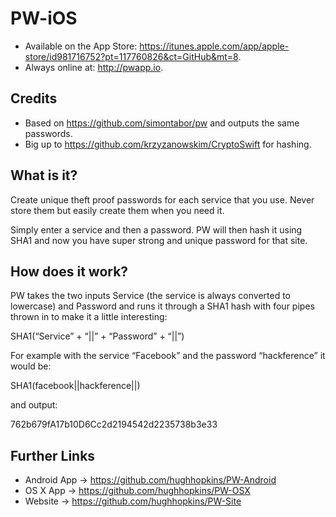 # PW-iOS

- Available on the App Store: https://itunes.apple.com/app/apple-store/id981716752?pt=117760826&ct=GitHub&mt=8.
- Always online at: http://pwapp.io.

## Credits

- Based on https://github.com/simontabor/pw and outputs the same passwords.
- Big up to https://github.com/krzyzanowskim/CryptoSwift for hashing.

## What is it?

Create unique theft proof passwords for each service that you use. Never store them but easily create them when you need it.

Simply enter a service and then a password. PW will then hash it using SHA1 and now you have super strong and unique password for that site.

## How does it work?

PW takes the two inputs Service (the service is always converted to lowercase) and Password and runs it through a SHA1 hash with four pipes thrown in to make it a little interesting:

SHA1(“Service” + “||” + “Password” + “||”)

For example with the service “Facebook” and the password “hackference” it would be:

SHA1(facebook||hackference||)

and output:

762b679fA17b10D6Cc2d2194542d2235738b3e33

## Further Links

- Android App -> https://github.com/hughhopkins/PW-Android
- OS X App -> https://github.com/hughhopkins/PW-OSX
- Website -> https://github.com/hughhopkins/PW-Site